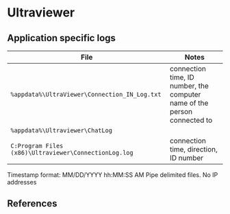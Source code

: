 # Ultraviewer

## Application specific logs

|File|Notes|
|-|-
|`%appdata%\UltraViewer\Connection_IN_Log.txt`|connection time, ID number, the computer name of the person connected to|
|`%appdata%\Ultraviewer\ChatLog`||
|`C:Program Files (x86)\Ultraviewer\ConnectionLog.log`|connection time, direction, ID number|

Timestamp format: MM/DD/YYYY hh:MM:SS AM
Pipe delimited files.
No IP addresses

## References
[^1]: [Summary of UltraViewer's security information](https://www.ultraviewer.net/en/200000026-summary-of-ultraviewer-s-security-information.html)
[^2]: [Instructions on how to view the chat log and connection log on UltraViewer](https://www.ultraviewer.net/en/200000120-instructions-on-how-to-view-the-chat-log-and-connection-log-on-ultraviewer.html)